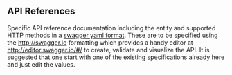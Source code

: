 ## API References
Specific API reference documentation including the entity and supported HTTP methods in a [swagger yaml format](http://swagger.io/specification/).
These are to be specified using the http://swagger.io formatting which provides a handy editor at http://editor.swagger.io/#/ to create, validate and visualize the API.
It is suggested that one start with one of the existing specifications already here and just edit the values.
